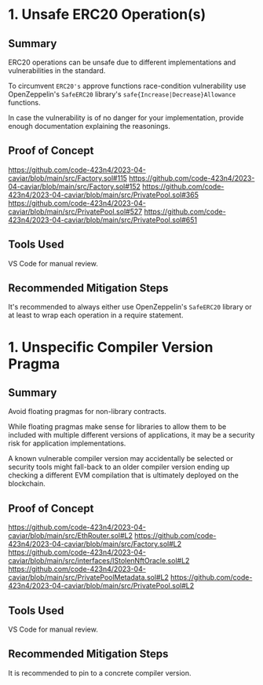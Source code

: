 # 1. Unsafe ERC20 Operation(s)

## Summary
ERC20 operations can be unsafe due to different implementations and vulnerabilities in the standard.

To circumvent ```ERC20's``` approve functions race-condition vulnerability use OpenZeppelin's ```SafeERC20``` library's ```safe{Increase|Decrease}Allowance``` functions.

In case the vulnerability is of no danger for your implementation, provide enough documentation explaining the reasonings.

## Proof of Concept
https://github.com/code-423n4/2023-04-caviar/blob/main/src/Factory.sol#115
https://github.com/code-423n4/2023-04-caviar/blob/main/src/Factory.sol#152
https://github.com/code-423n4/2023-04-caviar/blob/main/src/PrivatePool.sol#365
https://github.com/code-423n4/2023-04-caviar/blob/main/src/PrivatePool.sol#527
https://github.com/code-423n4/2023-04-caviar/blob/main/src/PrivatePool.sol#651

## Tools Used
VS Code for manual review.

## Recommended Mitigation Steps
It's recommended to always either use OpenZeppelin's ```SafeERC20``` library or at least to wrap each operation in a require statement.

# 1. Unspecific Compiler Version Pragma

## Summary
Avoid floating pragmas for non-library contracts.

While floating pragmas make sense for libraries to allow them to be included with multiple different versions of applications, it may be a security risk for application implementations.

A known vulnerable compiler version may accidentally be selected or security tools might fall-back to an older compiler version ending up checking a different EVM compilation that is ultimately deployed on the blockchain.

## Proof of Concept
https://github.com/code-423n4/2023-04-caviar/blob/main/src/EthRouter.sol#L2
https://github.com/code-423n4/2023-04-caviar/blob/main/src/Factory.sol#L2
https://github.com/code-423n4/2023-04-caviar/blob/main/src/interfaces/IStolenNftOracle.sol#L2
https://github.com/code-423n4/2023-04-caviar/blob/main/src/PrivatePoolMetadata.sol#L2
https://github.com/code-423n4/2023-04-caviar/blob/main/src/PrivatePool.sol#L2

## Tools Used
VS Code for manual review.

## Recommended Mitigation Steps
It is recommended to pin to a concrete compiler version.